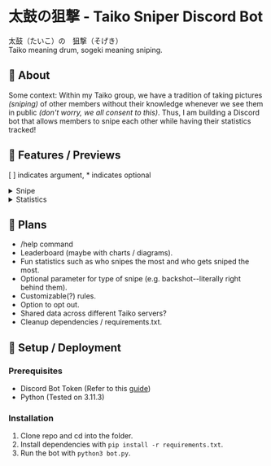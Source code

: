 # 太鼓の狙撃 - Taiko Sniper Discord Bot
太鼓（たいこ）の　狙撃（そげき）  
Taiko meaning drum, sogeki meaning sniping.  
## 🎯 About
Some context: Within my Taiko group, we have a tradition of taking pictures _(sniping)_ of other members without their knowledge whenever we see them in public _(don't worry, we all consent to this)_. Thus, I am building a Discord bot that allows members to snipe each other while having their statistics tracked!  
## 🔧 Features / Previews
[ ] indicates argument, * indicates optional
<details>
<summary> Snipe </summary>

‎ 
  - Command: `/snipe [user] [image]`
  - Requires an image as proof of the snipe.

![Sniped Message](https://github.com/user-attachments/assets/d18865db-65e2-4c31-af76-00e7eb4a35a2)
</details>
<details>
<summary> Statistics </summary>

 ‎ 
  - Command: `/stats [user*]`
  - Displays how many times a member has sniped or has been sniped.

![Statistics Message](https://github.com/user-attachments/assets/cf908895-98ff-4f29-b268-b04c22abe54a)
</details>

## 📝 Plans
- /help command
- Leaderboard (maybe with charts / diagrams).
- Fun statistics such as who snipes the most and who gets sniped the most.
- Optional parameter for type of snipe (e.g. backshot--literally right behind them).
- Customizable(?) rules.
- Option to opt out.
- Shared data across different Taiko servers?
- Cleanup dependencies / requirements.txt.
## 🚀 Setup / Deployment
### Prerequisites
- Discord Bot Token (Refer to this [guide](https://discordpy.readthedocs.io/en/stable/discord.html))
- Python (Tested on 3.11.3)
### Installation
1. Clone repo and cd into the folder.
2. Install dependencies with `pip install -r requirements.txt`.
3. Run the bot with `python3 bot.py`.  
